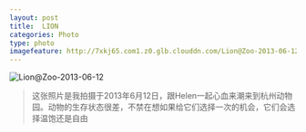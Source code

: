 ```yaml
---
layout: post
title:  LION
categories: Photo
type: photo
imagefeature: http://7xkj65.com1.z0.glb.clouddn.com/Lion@Zoo-2013-06-12?imageMogr2/thumbnail/!30p
---
```


![Lion@Zoo-2013-06-12](http://7xkj65.com1.z0.glb.clouddn.com/Lion@Zoo-2013-06-12)

> 这张照片是我拍摄于2013年6月12日，跟Helen一起心血来潮来到杭州动物园。动物的生存状态很差，不禁在想如果给它们选择一次的机会，它们会选择温饱还是自由